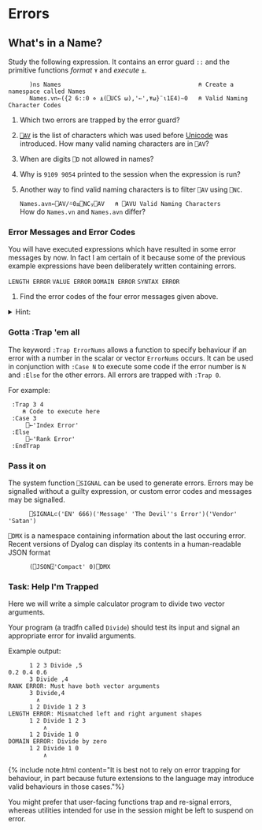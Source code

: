 # Errors

## What's in a Name?

Study the following expression. It contains an error guard `::` and the primitive functions *format* `⍕` and *execute* `⍎`. 

```APL      
      )ns Names                                       ⍝ Create a namespace called Names      
      Names.vn←({2 6::0 ⋄ ⍎(⎕UCS ⍵),'←',⍕⍵}¨⍳1E4)~0   ⍝ Valid Naming Character Codes      
```

1. Which two errors are trapped by the error guard? 

1. [`⎕AV`](https://aplwiki.com/wiki/Atomic_vector) is the list of characters which was used before [Unicode]() was introduced.
   How many valid naming characters are in `⎕AV`?

1. When are digits `⎕D` not allowed in names?

1. Why is `9109 9054` printed to the session when the expression is run?

1. Another way to find valid naming characters is to filter `⎕AV` using `⎕NC`.

      `Names.avn←⎕AV/⍨0≤⎕NC⍪⎕AV   ⍝ ⎕AVU Valid Naming Characters`  
      How do `Names.vn` and `Names.avn` differ?

### Error Messages and Error Codes

You will have executed expressions which have resulted in some error messages by now. In fact I am certain of it because some of the previous example expressions have been deliberately written containing errors.

`LENGTH ERROR` `VALUE ERROR` `DOMAIN ERROR` `SYNTAX ERROR`

1. Find the error codes of the four error messages given above.

<details>
  <summary>Hint:</summary>
  <pre class="language-APL">
      1 2+2 3⍴⍳9   ⍝ Write some expression to generate the error
      ⎕←⎕EN        ⍝ Inspect the Error Number of the last error
      ⎕←⎕EM 4      ⍝ Inspect the Error Message for that number    
  </pre>
</details>

### Gotta :Trap 'em all
The keyword `:Trap ErrorNums` allows a function to specify behaviour if an error with a number in the scalar or vector `ErrorNums` occurs. It can be used in conjunction with `:Case N` to execute some code if the error number is `N` and `:Else` for the other errors. All errors are trapped with `:Trap 0`.

For example:

```APL
 :Trap 3 4
    ⍝ Code to execute here
 :Case 3
     ⎕←'Index Error'
 :Else
     ⎕←'Rank Error'
 :EndTrap
```

### Pass it on
The system function `⎕SIGNAL` can be used to generate errors. Errors may be signalled without a guilty expression, or custom error codes and messages may be signalled.

```APL
      ⎕SIGNAL⊂('EN' 666)('Message' 'The Devil''s Error')('Vendor' 'Satan')
```

`⎕DMX` is a namespace containing information about the last occuring error. Recent versions of Dyalog can display its contents in a human-readable JSON format 

```APL
      (⎕JSON⍠'Compact' 0)⎕DMX   
```

### Task: Help I'm Trapped
Here we will write a simple calculator program to divide two vector arguments. 

Your program (a tradfn called `Divide`) should test its input and signal an appropriate error for invalid arguments. 

Example output:

```APL
      1 2 3 Divide ,5
0.2 0.4 0.6
      3 Divide ,4
RANK ERROR: Must have both vector arguments
      3 Divide,4
        ∧
      1 2 Divide 1 2 3 
LENGTH ERROR: Mismatched left and right argument shapes
      1 2 Divide 1 2 3
          ∧
      1 2 Divide 1 0
DOMAIN ERROR: Divide by zero
      1 2 Divide 1 0
          ∧      
```

{% include note.html content="It is best not to rely on error trapping for behaviour, in part because future extensions to the language may introduce valid behaviours in those cases."%}

You might prefer that user-facing functions trap and re-signal errors, whereas utilities intended for use in the session might be left to suspend on error.